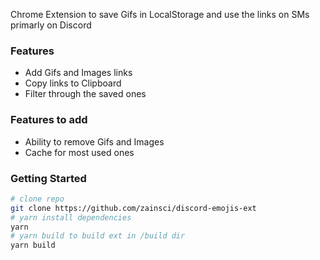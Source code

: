 Chrome Extension to save Gifs in LocalStorage and use the links on SMs primarly on Discord

### Features

- Add Gifs and Images links
- Copy links to Clipboard
- Filter through the saved ones

### Features to add

- Ability to remove Gifs and Images
- Cache for most used ones

### Getting Started

```sh
# clone repo
git clone https://github.com/zainsci/discord-emojis-ext
# yarn install dependencies
yarn
# yarn build to build ext in /build dir
yarn build

```
